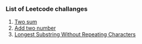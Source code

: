 ### List of Leetcode challanges
1. [Two sum](./1.TwoSum/readme.md)
2. [Add two number](./2.AddTwoNumber/readme.md)
3. [Longest Substring Without Repeating Characters](./3.LongestSubstringWithoutRepeatingCharacters/readme.md) 